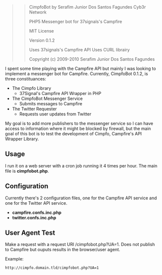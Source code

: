 >> CimpfoBot by Serafim Junior Dos Santos Fagundes Cyb3r Network
>>
>> PHP5 Messenger bot for 37signals's Campfire
>> 
>> MIT License
>>
>> Version 0.1.2
>> 
>> Uses 37signals's Campfire API
>> Uses CURL librairy
>>
>> Copyright (c) 2009-2010 Serafim Junior Dos Santos Fagundes

I spent some time playing with the Campfire API but mainly I was looking to implement a messenger bot for Campfire. Currently, CimpfoBot 0.1.2, is three constituances:

* The Cimpfo Library
	* 37Signal's Campfire API Wrapper in PHP
* The CimpfoBot Messenger Service
	* Submits messages to Campfire
* The Twitter Requester
	* Requests user updates from Twitter

My goal is to add more publishers to the messenger service so I can have access to information where it might be blocked by firewall, but the main goal of this bot is to test the development of Cimpfo, Campfire's API Wrapper Library.

## Usage

I run it on a web server with a cron job running it 4 times per hour. The main file is **cimpfobot.php**.

## Configuration

Currently there's 2 configuration files, one for the Campfire API service and one for the Twitter API service.

* **campfire.confs.inc.php**
* **twitter.confs.inc.php**

## User Agent Test

Make a request with a request URI /cimpfobot.php?UA=1. Does not publish to Campfire but ouputs results in the browser/user agent.

Example:

    http://cimpfo.domain.tld/cimpfobot.php?UA=1

